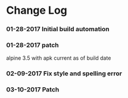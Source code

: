 # Change Log

### 01-28-2017 Initial build automation

### 01-28-2017 patch

alpine 3.5 with apk current as of build date

### 02-09-2017 Fix style and spelling error

### 03-10-2017 Patch